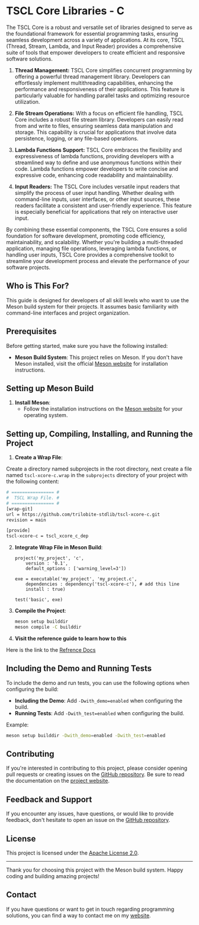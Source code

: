 # TSCL Core Libraries - **C**

The TSCL Core is a robust and versatile set of libraries designed to serve as the foundational framework for essential programming tasks, ensuring seamless development across a variety of applications. At its core, TSCL (Thread, Stream, Lambda, and Input Reader) provides a comprehensive suite of tools that empower developers to create efficient and responsive software solutions.

1. **Thread Management:**
   TSCL Core simplifies concurrent programming by offering a powerful thread management library. Developers can effortlessly implement multithreading capabilities, enhancing the performance and responsiveness of their applications. This feature is particularly valuable for handling parallel tasks and optimizing resource utilization.

2. **File Stream Operations:**
   With a focus on efficient file handling, TSCL Core includes a robust file stream library. Developers can easily read from and write to files, ensuring seamless data manipulation and storage. This capability is crucial for applications that involve data persistence, logging, or any file-based operations.

3. **Lambda Functions Support:**
   TSCL Core embraces the flexibility and expressiveness of lambda functions, providing developers with a streamlined way to define and use anonymous functions within their code. Lambda functions empower developers to write concise and expressive code, enhancing code readability and maintainability.

4. **Input Readers:**
   The TSCL Core includes versatile input readers that simplify the process of user input handling. Whether dealing with command-line inputs, user interfaces, or other input sources, these readers facilitate a consistent and user-friendly experience. This feature is especially beneficial for applications that rely on interactive user input.

By combining these essential components, the TSCL Core ensures a solid foundation for software development, promoting code efficiency, maintainability, and scalability. Whether you're building a multi-threaded application, managing file operations, leveraging lambda functions, or handling user inputs, TSCL Core provides a comprehensive toolkit to streamline your development process and elevate the performance of your software projects.

## Who is This For?

This guide is designed for developers of all skill levels who want to use the Meson build system for their projects. It assumes basic familiarity with command-line interfaces and project organization.

## Prerequisites

Before getting started, make sure you have the following installed:

- **Meson Build System**: This project relies on Meson. If you don't have Meson installed, visit the official [Meson website](https://mesonbuild.com/Getting-meson.html) for installation instructions.

## Setting up Meson Build

1. **Install Meson**:
   - Follow the installation instructions on the [Meson website](https://mesonbuild.com/Getting-meson.html) for your operating system.

## Setting up, Compiling, Installing, and Running the Project

1. **Create a Wrap File**:

Create a directory named subprojects in the root directory, next create a file named `tscl-xcore-c.wrap` in the `subprojects` directory of your project with the following content:

   ```bash
   # ================ #
   #  TSCL Wrap File. #
   # ================ #
   [wrap-git]
   url = https://github.com/trilobite-stdlib/tscl-xcore-c.git
   revision = main
   
   [provide]
   tscl-xcore-c = tscl_xcore_c_dep
   ```

2. **Integrate Wrap File in Meson Build**:
   ```meson
   project('my_project', 'c',
       version : '0.1',
       default_options : ['warning_level=3'])

   exe = executable('my_project', 'my_project.c',
       dependencies : dependency('tscl-xcore-c'), # add this line
       install : true)

   test('basic', exe)
   ```

3. **Compile the Project**:
   ```bash
   meson setup builddir
   meson compile -C builddir
   ```

4. **Visit the reference guide to learn how to this**

Here is the link to the [Refrence Docs](https://trilobite.home.blog/reference-docs/)

## Including the Demo and Running Tests

To include the demo and run tests, you can use the following options when configuring the build:

- **Including the Demo**: Add `-Dwith_demo=enabled` when configuring the build.
- **Running Tests**: Add `-Dwith_test=enabled` when configuring the build.

Example:

```bash
meson setup builddir -Dwith_demo=enabled -Dwith_test=enabled
```

## Contributing

If you're interested in contributing to this project, please consider opening pull requests or creating issues on the [GitHub repository](https://github.com/dreamer-coding-555/meson-lib-c). Be sure to read the documentation on the [project website](https://trilobite.home.blog).

## Feedback and Support

If you encounter any issues, have questions, or would like to provide feedback, don't hesitate to open an issue on the [GitHub repository](https://github.com/dreamer-coding-555/meson-lib-c/issues).

## License

This project is licensed under the [Apache License 2.0](LICENSE).

---

Thank you for choosing this project with the Meson build system. Happy coding and building amazing projects!

## Contact

If you have questions or want to get in touch regarding programming solutions, you can find a way to contact me on my [website](https://trilobite.code.blog/contact/).

